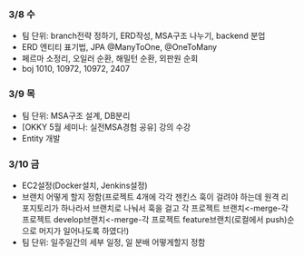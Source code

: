 ### 3/8 수

- 팀 단위: branch전략 정하기, ERD작성, MSA구조 나누기, backend 분업
- ERD 엔티티 표기법, JPA @ManyToOne, @OneToMany
- 페르마 소정리, 오일러 순환, 해밀턴 순환, 외판원 순회
- boj 1010, 10972, 10972, 2407

### 3/9 목

- 팀 단위: MSA구조 설계, DB분리
- [OKKY 5월 세미나: 실전MSA경험 공유] 강의 수강
- Entity 개발

### 3/10 금
- EC2설정(Docker설치, Jenkins설정)
- 브랜치 어떻게 할지 정함(프로젝트 4개에 각각 젠킨스 훅이 걸려야 하는데 원격 리포지토리가 하나라서 브랜치로 나눠서 훅을 걸고
각 프로젝트 브랜치<-merge-각 프로젝트 develop브랜치<-merge-각 프로젝트 feature브랜치(로컬에서 push)순으로 머지가 일어나도록 하였다!)
- 팀 단위: 일주일간의 세부 일정, 일 분배 어떻게할지 정함